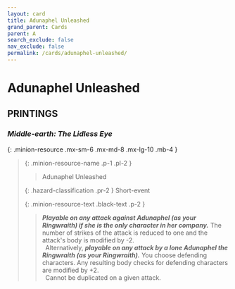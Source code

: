 ```yaml
---
layout: card
title: Adunaphel Unleashed
grand_parent: Cards
parent: A
search_exclude: false
nav_exclude: false
permalink: /cards/adunaphel-unleashed/
---
```


# Adunaphel Unleashed


## PRINTINGS


### _Middle-earth: The Lidless Eye_

{: .minion-resource .mx-sm-6 .mx-md-8 .mx-lg-10 .mb-4 }
> {: .minion-resource-name .p-1 .pl-2 }
> > <div class="hazard-mp"></div>
> > <div class="card-name">Adunaphel Unleashed</div>
>
> {: .hazard-classification .pr-2 }
> Short-event
>
> {: .minion-resource-text .black-text .p-2 }
> > ***Playable on any attack against Adunaphel (as your Ringwraith) if she is the only character in her company.*** The number of strikes of the attack is reduced to one and the attack's body is modified by -2. <br>&ensp;Alternatively, ***playable on any attack by a lone Adunaphel the Ringwraith (as your Ringwraith).*** You choose defending characters. Any resulting body checks for defending characters are modified by +2. <br>&ensp;Cannot be duplicated on a given attack. 
> 
